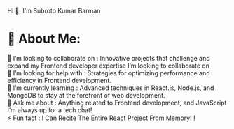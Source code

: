 Hi 👋, I'm Subroto Kumar Barman

# 💫 About Me:
👯 I’m looking to collaborate on :  Innovative projects that challenge and expand my Frontend developer expertise I’m looking to collaborate on<br>🤝 I’m looking for help with : Strategies for optimizing performance and efficiency in Frontend development.<br>🌱 I’m currently learning : Advanced techniques in React.js, Node.js, and MongoDB to stay at the forefront of web development.<br>💬 Ask me about : Anything related to Frontend development, and JavaScript I’m always up for a tech chat!<br>⚡ Fun fact :   I Can Recite The Entire React Project From Memory! !

